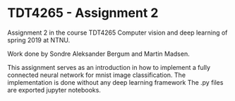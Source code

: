 # TDT4265 - Assignment 2

Assignment 2 in the course TDT4265 Computer vision and deep learning of spring 2019 at NTNU.

Work done by Sondre Aleksander Bergum and Martin Madsen.

This assignment serves as an introduction in how to implement a fully connected neural network for mnist image classification. The implementation is done without any deep learning framework
The .py files are exported jupyter notebooks.
